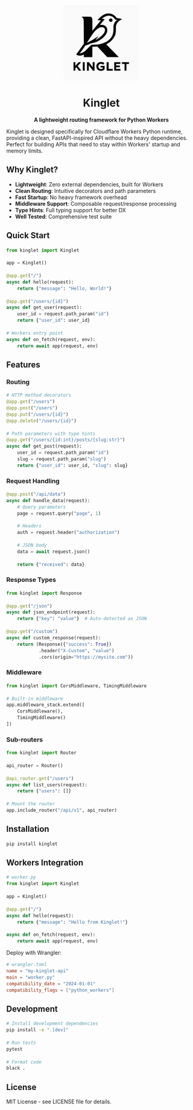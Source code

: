 <div align="center">
  <img src="logo.png" alt="Kinglet Logo" width="200" height="200">
  <h1>Kinglet</h1>
  <p><strong>A lightweight routing framework for Python Workers</strong></p>
</div>

Kinglet is designed specifically for Cloudflare Workers Python runtime, providing a clean, FastAPI-inspired API without the heavy dependencies. Perfect for building APIs that need to stay within Workers' startup and memory limits.

## Why Kinglet?

- **Lightweight**: Zero external dependencies, built for Workers
- **Clean Routing**: Intuitive decorators and path parameters  
- **Fast Startup**: No heavy framework overhead
- **Middleware Support**: Composable request/response processing
- **Type Hints**: Full typing support for better DX
- **Well Tested**: Comprehensive test suite

## Quick Start

```python
from kinglet import Kinglet

app = Kinglet()

@app.get("/")
async def hello(request):
    return {"message": "Hello, World!"}

@app.get("/users/{id}")
async def get_user(request):
    user_id = request.path_param("id")
    return {"user_id": user_id}

# Workers entry point
async def on_fetch(request, env):
    return await app(request, env)
```

## Features

### Routing

```python
# HTTP method decorators
@app.get("/users")
@app.post("/users")
@app.put("/users/{id}")
@app.delete("/users/{id}")

# Path parameters with type hints
@app.get("/users/{id:int}/posts/{slug:str}")
async def get_post(request):
    user_id = request.path_param("id")
    slug = request.path_param("slug")
    return {"user_id": user_id, "slug": slug}
```

### Request Handling

```python
@app.post("/api/data")
async def handle_data(request):
    # Query parameters
    page = request.query("page", 1)
    
    # Headers
    auth = request.header("authorization")
    
    # JSON body
    data = await request.json()
    
    return {"received": data}
```

### Response Types

```python
from kinglet import Response

@app.get("/json")
async def json_endpoint(request):
    return {"key": "value"}  # Auto-detected as JSON

@app.get("/custom")
async def custom_response(request):
    return (Response({"success": True})
            .header("X-Custom", "value")
            .cors(origin="https://mysite.com"))
```

### Middleware

```python
from kinglet import CorsMiddleware, TimingMiddleware

# Built-in middleware
app.middleware_stack.extend([
    CorsMiddleware(),
    TimingMiddleware()
])
```

### Sub-routers

```python
from kinglet import Router

api_router = Router()

@api_router.get("/users")
async def list_users(request):
    return {"users": []}

# Mount the router
app.include_router("/api/v1", api_router)
```

## Installation

```bash
pip install kinglet
```

## Workers Integration

```python
# worker.py
from kinglet import Kinglet

app = Kinglet()

@app.get("/")
async def hello(request):
    return {"message": "Hello from Kinglet!"}

async def on_fetch(request, env):
    return await app(request, env)
```

Deploy with Wrangler:

```toml
# wrangler.toml
name = "my-kinglet-api"
main = "worker.py"
compatibility_date = "2024-01-01"
compatibility_flags = ["python_workers"]
```

## Development

```bash
# Install development dependencies
pip install -e ".[dev]"

# Run tests
pytest

# Format code
black .
```

## License

MIT License - see LICENSE file for details.